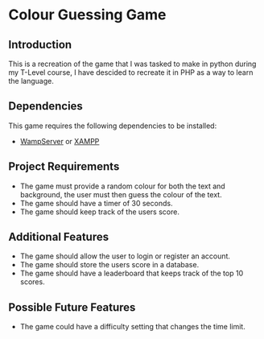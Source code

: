 # Colour Guessing Game

## Introduction

This is a recreation of the game that I was tasked to make in python during my T-Level course, I have descided to recreate it in PHP as a way to learn the language.

## Dependencies

This game requires the following dependencies to be installed:

- [WampServer](https://www.wampserver.com/en/) or [XAMPP](https://www.apachefriends.org/index.html)

## Project Requirements

- The game must provide a random colour for both the text and background, the user must then guess the colour of the text.
- The game should have a timer of 30 seconds.
- The game should keep track of the users score.

## Additional Features

- The game should allow the user to login or register an account.
- The game should store the users score in a database.
- The game should have a leaderboard that keeps track of the top 10 scores.

## Possible Future Features

- The game could have a difficulty setting that changes the time limit.
